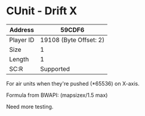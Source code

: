 
#  CUnit - Drift X
Address   | 59CDF6
----------|-------------
Player ID | 19108 (Byte Offset: 2)
Size 	  | 1
Length 	  | 1
SC:R      | Supported

For air units when they're pushed (*65536) on X-axis.

Formula from BWAPI: (mapsizex/1.5 max)

Need more testing.
